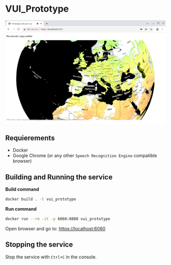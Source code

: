 # VUI_Prototype

![Screenshot](screenshot.png)

## Requierements

- Docker
- Google Chrome (or any other `Speech Recognition Engine` compatible browser)

## Building and Running the service

**Build command**

```sh
docker build . -t vui_prototype
```

**Run command**

```sh
docker run --rm -it -p 6060:8080 vui_prototype
```

Open browser and go to: [https://localhost:6060](https://localhost:6060)

## Stopping the service

Stop the service with `Ctrl+C` in the console.
